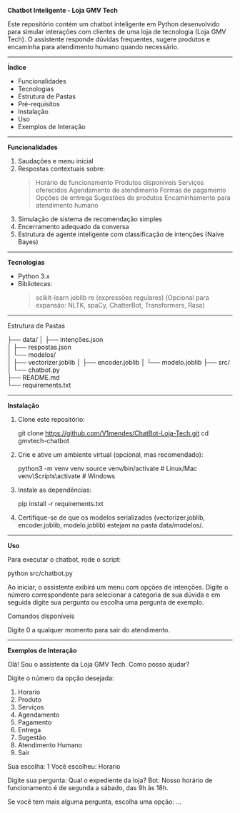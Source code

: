 **Chatbot Inteligente - Loja GMV Tech**

Este repositório contém um chatbot inteligente em Python desenvolvido para simular interações com clientes de uma loja de tecnologia (Loja GMV Tech). O assistente responde dúvidas frequentes, sugere produtos e encaminha para atendimento humano quando necessário.
_______________________________________________________________________________
**Índice**

- Funcionalidades
- Tecnologias
- Estrutura de Pastas
- Pré-requisitos
- Instalação
- Uso
- Exemplos de Interação
_______________________________________________________________________________
**Funcionalidades**

1. Saudações e menu inicial
2. Respostas contextuais sobre:
    > Horário de funcionamento
    > Produtos disponíveis
    > Serviços oferecidos
    > Agendamento de atendimento
    > Formas de pagamento
    > Opções de entrega
    > Sugestões de produtos
    > Encaminhamento para atendimento humano
3. Simulação de sistema de recomendação simples
4. Encerramento adequado da conversa
5. Estrutura de agente inteligente com classificação de intenções (Naive Bayes)
_______________________________________________________________________________
**Tecnologias**

- Python 3.x
- Bibliotecas:
    > scikit-learn
    > joblib
    > re (expressões regulares)
    > (Opcional para expansão: NLTK, spaCy, ChatterBot, Transformers, Rasa)
_______________________________________________________________________________
Estrutura de Pastas

├── data/
│   ├── intenções.json           
│   ├── respostas.json           
│   └── modelos/                 
│       ├── vectorizer.joblib
│       ├── encoder.joblib
│       └── modelo.joblib
├── src/
│   └── chatbot.py               
├── README.md                    
└── requirements.txt             
______________________________________________________________________________
**Instalação**

1. Clone este repositório:

    git clone https://github.com/V1mendes/ChatBot-Loja-Tech.git
    cd gmvtech-chatbot

2. Crie e ative um ambiente virtual (opcional, mas recomendado):

    python3 -m venv venv
    source venv/bin/activate   # Linux/Mac
    venv\Scripts\activate    # Windows

3. Instale as dependências:

    pip install -r requirements.txt

4. Certifique-se de que os modelos serializados (vectorizer.joblib, encoder.joblib, modelo.joblib) estejam na pasta data/modelos/.
_____________________________________________________________________________
**Uso**

Para executar o chatbot, rode o script:

python src/chatbot.py

Ao iniciar, o assistente exibirá um menu com opções de intenções. Digite o número correspondente para selecionar a categoria de sua dúvida e em seguida digite sua pergunta ou escolha uma pergunta de exemplo.

Comandos disponíveis

Digite 0 a qualquer momento para sair do atendimento.
____________________________________________________________________________
**Exemplos de Interação**

Olá! Sou o assistente da Loja GMV Tech. Como posso ajudar?

Digite o número da opção desejada:
1. Horario
2. Produto
3. Serviços
4. Agendamento
5. Pagamento
6. Entrega
7. Sugestão
8. Atendimento Humano
0. Sair

Sua escolha: 1
Você escolheu: Horario

Digite sua pergunta: Qual o expediente da loja?
Bot: Nosso horário de funcionamento é de segunda a sábado, das 9h às 18h.

Se você tem mais alguma pergunta, escolha uma opção:
...
